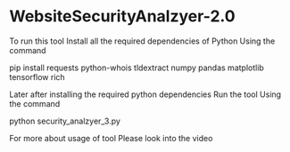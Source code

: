 # WebsiteSecurityAnalzyer-2.0


To run this tool 
Install all the required dependencies of Python Using the command 

pip install requests python-whois tldextract numpy pandas matplotlib tensorflow rich

Later after installing the required python dependencies
Run the tool 
Using the command 

python security_analzyer_3.py


For more about usage of tool 
Please look into the video 
